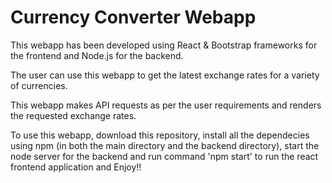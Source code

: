 # Currency Converter Webapp

This webapp has been developed using React & Bootstrap frameworks for the frontend and Node.js for the backend.

The user can use this webapp to get the latest exchange rates for a variety of currencies.

This webapp makes API requests as per the user requirements and renders the requested exchange rates.

To use this webapp, download this repository, install all the dependecies using npm (in both the main directory and the backend directory), start the node server for the backend and run command 'npm start' to run the react frontend application and Enjoy!!